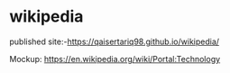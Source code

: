 # wikipedia
published site:-https://qaisertariq98.github.io/wikipedia/
<br>

Mockup:  https://en.wikipedia.org/wiki/Portal:Technology
